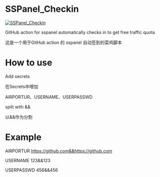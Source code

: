 # SSPanel_Checkin
[![SSPanel_Checkin](https://github.com/inokoe/SSPanel_Checkin/actions/workflows/main.yml/badge.svg)](https://github.com/inokoe/SSPanel_Checkin/actions/workflows/main.yml)

 GitHub action for sspanel automatically checks in to get free traffic quota
 
 这是一个用于GitHub action 的 sspanel 自动签到的菜鸡脚本
 
# How to use

 Add secrets
 
 在Secrets中增加

 AIRPORTUR、USERNAME、USERPASSWD

 spilt with &&
 
 以&&作为分割

# Example

AIRPORTUR https://github.com&&https://github.com

USERNAME 123&&123

USERPASSWD 456&&456

